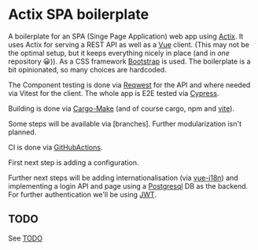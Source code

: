 # Actix SPA boilerplate

A boilerplate for an SPA (Singe Page Application) web app using [Actix](https://actix.rs/).
It uses Actix for serving a REST API as well as a [Vue](https://vuejs.org/)
client. (This may not be the optimal setup, but it keeps everything
nicely in place (and in *one* repository :grinning:)).
As a CSS framework [Bootstrap](https://getbootstrap.com/) is used.
The boilerplate is a bit opinionated, so many choices are hardcoded.

The Component testing is done via [Reqwest](https://docs.rs/reqwest/latest/reqwest/) for the API
and where needed via Vitest for the client. The whole app is E2E tested
via [Cypress](https://www.cypress.io/).
 
Building is done via [Cargo-Make](https://docs.rs/crate/cargo-make/latest)
(and of course cargo, npm and [vite](https://vitejs.dev/)).

Some steps will be available via [branches]. Further modularization
isn't planned.

CI is done via [GitHubActions](https://github.com/features/actions). 

First next step is adding a configuration.

Further next steps will be adding internationalisation (via [vue-i18n](https://vue-i18n.intlify.dev/))
and implementing a login API and page using a
[Postgresql](https://www.postgresql.org/) DB as the backend. For further
authentication we'll be using [JWT](https://jwt.io/).

## TODO
See [TODO](./TODO.md)
